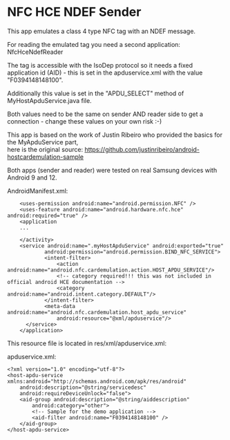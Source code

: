 # NFC HCE NDEF Sender

This app emulates a class 4 type NFC tag with an NDEF message.

For reading the emulated tag you need a second application: NfcHceNdefReader

The tag is accessible with the IsoDep protocol so it needs a fixed application id (AID) - 
this is set in the apduservice.xml with the value "F0394148148100".

Additionally this value is set in the "APDU_SELECT" method of MyHostApduService.java file.

Both values need to be the same on sender AND reader side to get a connection - change these values 
on your own risk :-)

This app is based on the work of Justin Ribeiro who provided the basics for the MyApduService part,  
here is the original source: https://github.com/justinribeiro/android-hostcardemulation-sample

Both apps (sender and reader) were tested on real Samsung devices with Android 9 and 12.

AndroidManifest.xml:
```plaintext
    <uses-permission android:name="android.permission.NFC" />
    <uses-feature android:name="android.hardware.nfc.hce" android:required="true" />
    <application
    ...
    
    </activity>
    <service android:name=".myHostApduService" android:exported="true"
            android:permission="android.permission.BIND_NFC_SERVICE">
            <intent-filter>
                <action android:name="android.nfc.cardemulation.action.HOST_APDU_SERVICE"/>
                <!-- category required!!! this was not included in official android HCE documentation -->
                <category android:name="android.intent.category.DEFAULT"/>
            </intent-filter>
            <meta-data android:name="android.nfc.cardemulation.host_apdu_service"
                android:resource="@xml/apduservice"/>
      </service>
    </application>
```

This resource file is located in res/xml/apduservice.xml:

apduservice.xml:
```plaintext
<?xml version="1.0" encoding="utf-8"?>
<host-apdu-service xmlns:android="http://schemas.android.com/apk/res/android"
    android:description="@string/servicedesc"
    android:requireDeviceUnlock="false">
    <aid-group android:description="@string/aiddescription"
        android:category="other">
        <!-- Sample for the demo application -->
        <aid-filter android:name="F0394148148100" />
    </aid-group>
</host-apdu-service>
```
